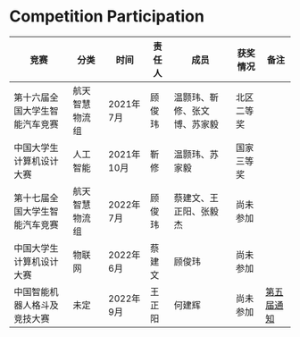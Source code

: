 # Competition Participation
|竞赛|分类|时间|责任人|成员|获奖情况|备注|
|---|---|---|---|---|---|---|
|第十六届全国大学生智能汽车竞赛|航天智慧物流组|2021年7月|顾俊玮|温颢玮、靳修、张文博、苏家毅|北区二等奖|
|中国大学生计算机设计大赛|人工智能|2021年10月|靳修|温颢玮、苏家毅|国家三等奖|
|第十七届全国大学生智能汽车竞赛|航天智慧物流组|2022年7月|顾俊玮|蔡建文、王正阳、张毅杰|尚未参加|
|中国大学生计算机设计大赛|物联网|2022年6月|蔡建文|顾俊玮|尚未参加|
|中国智能机器人格斗及竞技大赛|未定|2022年9月|王正阳|何建辉|尚未参加|[第五届通知](http://www.robo-maker.org/dszq/gedou/)|
